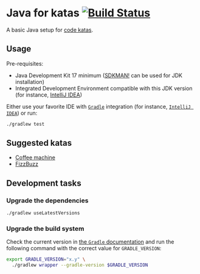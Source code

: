 # Java for katas [![Build Status](https://github.com/nicokosi/java-for-katas/actions/workflows/ci.yml/badge.svg)](https://github.com/nicokosi/java-for-katas/actions/workflows/ci.yml)

A basic Java setup for [code katas](http://wiki.c2.com/?CodeKata).

## Usage

Pre-requisites:

- Java Development Kit 17 minimum ([SDKMAN!](https://sdkman.io/) can be used for JDK installation)
- Integrated Development Environment compatible with this JDK version (for instance, [IntelliJ IDEA](https://www.jetbrains.com/idea/))

Either use your favorite IDE with [`Gradle`](https://gradle.org/) integration (for instance, [`IntelliJ IDEA`](https://www.jetbrains.com/idea/)) or run:

```sh
./gradlew test
```

## Suggested katas

- [Coffee machine](http://simcap.github.io/coffeemachine)
- [FizzBuzz](https://codingdojo.org/kata/FizzBuzz/)

## Development tasks

### Upgrade the dependencies

```sh
./gradlew useLatestVersions
```

### Upgrade the build system

Check the current version in [the `Gradle` documentation](https://docs.gradle.org) and run
the following command with the correct value for `GRADLE_VERSION`:

```sh
export GRADLE_VERSION="x.y" \
  ./gradlew wrapper --gradle-version $GRADLE_VERSION
```
